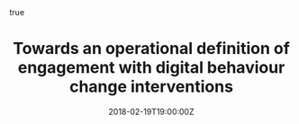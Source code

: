 ---
abstract: ""
address:
  city: Stanford
  country: United States
  postcode: "94305"
  region: CA
  street: 450 Serra Mall
all_day: false
authors: []
date: "2018-02-19T19:00:00Z"
date_end: "2018-02-19T20:00:00Z"
event: ""
event_url: ""
featured: false
image:
  caption:
  focal_point: Right
links:
- icon: ""
  icon_pack: ""
  name: ""
  url: ""
location: ""
math: true
projects:
- engagement
publishDate: ""
slides: 
summary: International Society of Behavioral Nutrition and Physical Activity Special Interest Group in e- & mHealth Webinar
tags: []
title: Towards an operational definition of engagement with digital behaviour change interventions
url_code: ""
url_pdf: ""
url_slides: ""
url_video: "https://www.youtube.com/watch?v=e0hJry5GszE"
---